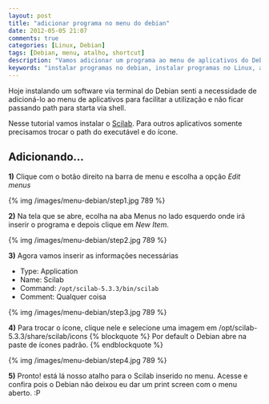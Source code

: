 ```yaml
---
layout: post
title: "adicionar programa no menu do debian"
date: 2012-05-05 21:07
comments: true
categories: [Linux, Debian]
tags: [Debian, menu, atalho, shortcut]
description: "Vamos adicionar um programa ao menu de aplicativos do Debian para facilitar a utilização e não ficar passando path para starta via shell."
keywords: "instalar programas no debian, instalar programas no Linux, adicionar programa no menu do debian, utilizar o shell para executar programas, adicionar software menu debian, selecionar icones para programas, personalizar o menu"
---
```

<p>
Hoje instalando um software via terminal do Debian senti a necessidade de adicioná-lo ao menu de aplicativos para facilitar a utilização e não  ficar passando path para starta via shell.
</p>

<p>
Nesse tutorial vamos instalar o <a href="http://www.scilab.org/">Scilab</a>. Para outros aplicativos somente precisamos trocar o path do executável e do ícone.
</p>
<!-- more -->

<h2>Adicionando…</h2>
<p>
<b>1)</b> Clique com o botão direito na barra de menu e escolha a opção <em>Edit menus</em>
</p>
{% img /images/menu-debian/step1.jpg 789 %}

<p>
<b>2)</b> Na tela que se abre, ecolha na aba Menus no lado esquerdo onde irá inserir o programa e depois clique em <em>New Item</em>.
</p>
{% img /images/menu-debian/step2.jpg 789 %}
<p>
<b>3)</b> Agora vamos inserir as informações necessárias
</p>
<ul>
	<li>Type:          Application</li>
	<li>Name:          Scilab</li>
	<li>Command:  <code>/opt/scilab-5.3.3/bin/scilab</code></li>
	<li>Comment:  Qualquer coisa</li>
</ul>
{% img /images/menu-debian/step3.jpg 789 %}
<p>
<b>4)</b> Para trocar o ícone, clique nele e selecione uma imagem em  /opt/scilab-5.3.3/share/scilab/icons
{% blockquote %}
Por default o Debian abre na paste de ícones padrão.
{% endblockquote %}
</p>
{% img /images/menu-debian/step4.jpg 789 %}
<p>
<b>5)</b> Pronto! está lá nosso atalho para o Scilab inserido no menu. Acesse e confira pois o Debian não deixou eu dar um print screen com o menu aberto. :P
</p>

